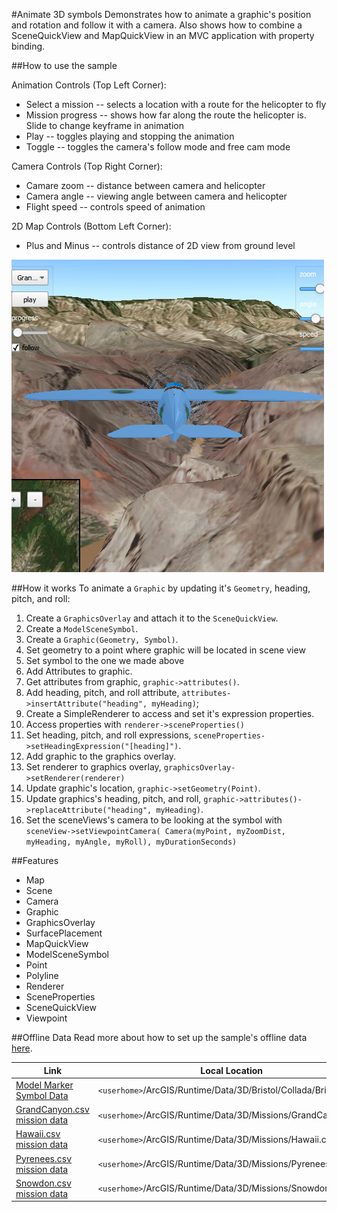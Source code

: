 #Animate 3D symbols
Demonstrates how to animate a graphic's position and rotation and follow it with a camera. Also shows how to combine a SceneQuickView and MapQuickView in an MVC application with property binding.

##How to use the sample

Animation Controls (Top Left Corner):
 - Select a mission -- selects a location with a route for the helicopter to fly
 - Mission progress -- shows how far along the route the helicopter is. Slide to change keyframe in animation
 - Play -- toggles playing and stopping the animation
 - Toggle -- toggles the camera's follow mode and free cam mode
 
Camera Controls (Top Right Corner):
 - Camare zoom -- distance between camera and helicopter
 - Camera angle -- viewing angle between camera and helicopter
 - Flight speed -- controls speed of animation

 2D Map Controls (Bottom Left Corner):
 - Plus and Minus -- controls distance of 2D view from ground level

![](screenshot.png)

##How it works
To animate a `Graphic` by updating it's `Geometry`, heading, pitch, and roll:

1. Create a `GraphicsOverlay` and attach it to the `SceneQuickView`.
2. Create a `ModelSceneSymbol`.
3. Create a `Graphic(Geometry, Symbol)`.
 1. Set geometry to a point where graphic will be located in scene view
 2. Set symbol to the one we made above
4. Add Attributes to graphic.
 1. Get attributes from graphic, `graphic->attributes()`.
 2. Add heading, pitch, and roll attribute, `attributes->insertAttribute("heading", myHeading)`;
5. Create a SimpleRenderer to access and set it's expression properties.
 1. Access properties with `renderer->sceneProperties()`
 2. Set heading, pitch, and roll expressions, `sceneProperties->setHeadingExpression("[heading]")`.
6. Add graphic to the graphics overlay.
7. Set renderer to graphics overlay, `graphicsOverlay->setRenderer(renderer)`
8. Update graphic's location, `graphic->setGeometry(Point)`.
9. Update graphics's heading, pitch, and roll, `graphic->attributes()->replaceAttribute("heading", myHeading)`.
10. Set the sceneViews's camera to be looking at the symbol with `sceneView->setViewpointCamera( Camera(myPoint, myZoomDist, myHeading, myAngle, myRoll), myDurationSeconds)`

##Features
 - Map
 - Scene
 - Camera
 - Graphic
 - GraphicsOverlay
 - SurfacePlacement
 - MapQuickView
 - ModelSceneSymbol
 - Point
 - Polyline
 - Renderer
 - SceneProperties
 - SceneQuickView
 - Viewpoint
 
 ##Offline Data
Read more about how to set up the sample's offline data [here](http://links.esri.com/ArcGISRuntimeQtSamples).

Link | Local Location
---------|-------|
|[Model Marker Symbol Data](https://www.arcgis.com/home/item.html?id=681d6f7694644709a7c830ec57a2d72b)| `<userhome>`/ArcGIS/Runtime/Data/3D/Bristol/Collada/Bristol.dae|
|[GrandCanyon.csv mission data](https://www.arcgis.com/home/item.html?id=290f0c571c394461a8b58b6775d0bd63)| `<userhome>`/ArcGIS/Runtime/Data/3D/Missions/GrandCanyon.csv |
|[Hawaii.csv mission data](https://www.arcgis.com/home/item.html?id=e87c154fb9c2487f999143df5b08e9b1)| `<userhome>`/ArcGIS/Runtime/Data/3D/Missions/Hawaii.csv |
|[Pyrenees.csv mission data](https://www.arcgis.com/home/item.html?id=5a9b60cee9ba41e79640a06bcdf8084d)| `<userhome>`/ArcGIS/Runtime/Data/3D/Missions/Pyrenees.csv |
|[Snowdon.csv mission data](https://www.arcgis.com/home/item.html?id=12509ffdc684437f8f2656b0129d2c13)| `<userhome>`/ArcGIS/Runtime/Data/3D/Missions/Snowdon.csv |


